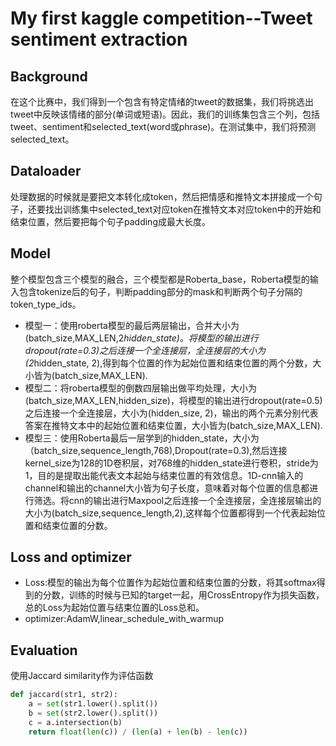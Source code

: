# My first kaggle competition--Tweet sentiment extraction
## Background
在这个比赛中，我们得到一个包含有特定情绪的tweet的数据集，我们将挑选出tweet中反映该情绪的部分(单词或短语)。因此，我们的训练集包含三个列，包括tweet、sentiment和selected_text(word或phrase)。在测试集中，我们将预测selected_text。
## Dataloader
处理数据的时候就是要把文本转化成token，然后把情感和推特文本拼接成一个句子，还要找出训练集中selected_text对应token在推特文本对应token中的开始和结束位置，然后要把每个句子padding成最大长度。
## Model
整个模型包含三个模型的融合，三个模型都是Roberta_base，Roberta模型的输入包含tokenize后的句子，判断padding部分的mask和判断两个句子分隔的token_type_ids。
+ 模型一：使用roberta模型的最后两层输出，合并大小为(batch_size,MAX_LEN,2*hidden_state)。将模型的输出进行dropout(rate=0.3)之后连接一个全连接层，全连接层的大小为(2*hidden_state, 2),得到每个位置的作为起始位置和结束位置的两个分数，大小皆为(batch_size,MAX_LEN).
+ 模型二：将roberta模型的倒数四层输出做平均处理，大小为(batch_size,MAX_LEN,hidden_size)，将模型的输出进行dropout(rate=0.5)之后连接一个全连接层，大小为(hidden_size, 2)，输出的两个元素分别代表答案在推特文本中的起始位置和结束位置，大小皆为(batch_size,MAX_LEN).
+ 模型三：使用Roberta最后一层学到的hidden_state，大小为（batch_size,sequence_length,768),Dropout(rate=0.3),然后连接kernel_size为128的1D卷积层，对768维的hidden_state进行卷积，stride为1，目的是提取出能代表文本起始与结束位置的有效信息。1D-cnn输入的channel和输出的channel大小皆为句子长度，意味着对每个位置的信息都进行筛选。将cnn的输出进行Maxpool之后连接一个全连接层，全连接层输出的大小为(batch_size,sequence_length,2),这样每个位置都得到一个代表起始位置和结束位置的分数。
## Loss and optimizer
+ Loss:模型的输出为每个位置作为起始位置和结束位置的分数，将其softmax得到的分数，训练的时候与已知的target一起，用CrossEntropy作为损失函数，总的Loss为起始位置与结束位置的Loss总和。
+ optimizer:AdamW,linear_schedule_with_warmup
## Evaluation
使用Jaccard similarity作为评估函数
```python
def jaccard(str1, str2): 
    a = set(str1.lower().split()) 
    b = set(str2.lower().split())
    c = a.intersection(b)
    return float(len(c)) / (len(a) + len(b) - len(c))

```
